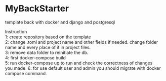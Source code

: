 # MyBackStarter
template back with docker and django and postgresql

Instruction<br/>
1: create repository based on the template<br/>
2: change .toml and project name and other fields if needed. change folder name and every place of it in project files.<br/>
3: remove data folder to reinitiate the db.<br/>
4: first docker-compose build<br/>
5: run docker-compose up to run and check the correctness of changes you made.
6: for use default user and admin you should migrate with docker compose command. 
